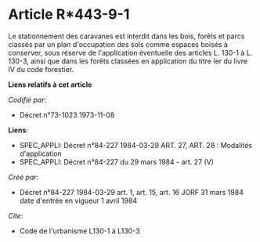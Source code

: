 # Article R*443-9-1

Le stationnement des caravanes est interdit dans les bois, forêts et parcs classés par un plan d'occupation des sols comme
espaces boisés à conserver, sous réserve de l'application éventuelle des articles L. 130-1 à L. 130-3, ainsi que dans les
forêts classées en application du titre Ier du livre IV du code forestier.

**Liens relatifs à cet article**

_Codifié par_:

  - Décret n°73-1023 1973-11-08

**Liens**:

  - SPEC_APPLI: Décret n°84-227 1984-03-29 ART. 27, ART. 28 : Modalités d'application
  - SPEC_APPLI: Décret n°84-227 du 29 mars 1984 - art. 27 (V)

_Créé par_:

  - Décret n°84-227 1984-03-29 art. 1, art. 15, art. 16 JORF 31 mars 1984 date d'entrée en vigueur 1 avril 1984

_Cite_:

  - Code de l'urbanisme L130-1 à L130-3
